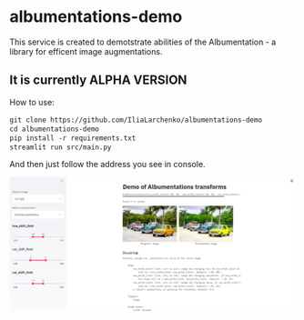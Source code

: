 # albumentations-demo

This service is created to demotstrate abilities of the Albumentation - a library for efficent image augmentations.


## It is currently ALPHA VERSION

How to use:
```
git clone https://github.com/IliaLarchenko/albumentations-demo
cd albumentations-demo
pip install -r requirements.txt
streamlit run src/main.py
```

And then just follow the address you see in console.

![screenshot](docs/readme.jpg?raw=true)